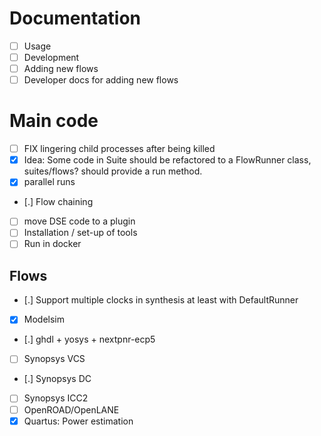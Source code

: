 # Documentation
- [ ] Usage
- [ ] Development
- [ ] Adding new flows
- [ ] Developer docs for adding new flows

# Main code

- [ ] FIX lingering child processes after being killed
- [x] Idea: Some code in Suite should be refactored to a FlowRunner class, suites/flows? should provide a run method.
- [x] parallel runs
- [.] Flow chaining
- [ ] move DSE code to a plugin
- [ ] Installation / set-up of tools
- [ ] Run in docker

## Flows

- [.] Support multiple clocks in synthesis at least with DefaultRunner
- [x] Modelsim
- [.] ghdl + yosys + nextpnr-ecp5
- [ ] Synopsys VCS
- [.] Synopsys DC
- [ ] Synopsys ICC2
- [ ] OpenROAD/OpenLANE
- [x] Quartus: Power estimation
